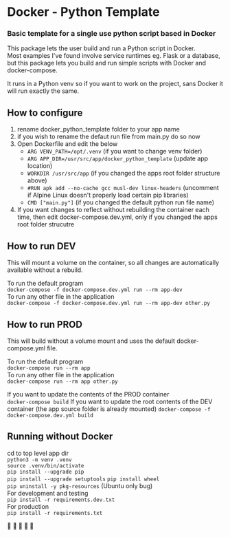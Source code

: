 # Docker - Python Template
### Basic template for a single use python script based in Docker
This package lets the user build and run a Python script in Docker.  
Most examples I've found involve service runtimes eg. Flask or a database, but this package lets you build and run simple scripts with Docker and docker-compose.

It runs in a Python venv so if you want to work on the project, sans Docker it will run exactly the same.


## How to configure
1. rename docker_python_template folder to your app name
2. if you wish to rename the defaut run file from main.py do so now
3. Open Dockerfile and edit the below
   - `ARG VENV_PATH=/opt/.venv` (if you want to change venv folder)
   - `ARG APP_DIR=/usr/src/app/docker_python_template` (update app location)
   - `WORKDIR /usr/src/app` (if you changed the apps root folder structure above)
   - `#RUN apk add --no-cache gcc musl-dev linux-headers` (uncomment if Alpine Linux doesn't properly load certain pip libraries)
   - `CMD ["main.py"]` (if you changed the default python run file name)
4. If you want changes to reflect without rebuilding the container each time, then edit docker-compose.dev.yml, only if you changed the apps root folder strucutre


## How to run DEV
This will mount a volume on the container, so all changes are automatically available without a rebuild.

To run the default program  
`docker-compose -f docker-compose.dev.yml run --rm app-dev`  
To run any other file in the application  
`docker-compose -f docker-compose.dev.yml run --rm app-dev other.py`  


## How to run PROD
This will build without a volume mount and uses the default docker-compose.yml file.

To run the default program  
`docker-compose run --rm app`  
To run any other file in the application  
`docker-compose run --rm app other.py`  

If you want to update the contents of the PROD container  
`docker-compose build`
If you want to update the root contents of the DEV container (the app source folder is already mounted) 
`docker-compose -f docker-compose.dev.yml build`


## Running without Docker
cd to top level app dir  
`python3 -m venv .venv`  
`source .venv/bin/activate`  
`pip install --upgrade pip`  
`pip install --upgrade setuptools`
`pip install wheel`  
`pip uninstall -y pkg-resources` (Ubuntu only bug)  
For development and testing  
`pip install -r requirements.dev.txt`  
For production  
`pip install -r requirements.txt`  

:seedling: :seedling: :seedling: :seedling: :seedling: